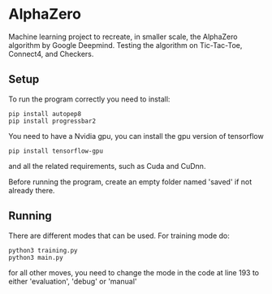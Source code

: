 # AlphaZero
Machine learning project to recreate, in smaller scale, the AlphaZero algorithm by Google Deepmind. Testing the algorithm on Tic-Tac-Toe, Connect4, and Checkers.

## Setup

To run the program correctly you need to install:

    pip install autopep8
    pip install progressbar2

You need to have a Nvidia gpu, you can install the gpu version of tensorflow

    pip install tensorflow-gpu
and all the related requirements, such as Cuda and CuDnn.

Before running the program, create an empty folder named 'saved' if not already there.

## Running

There are different modes that can be used. For training mode do:

    python3 training.py
    python3 main.py

for all other moves, you need to change the mode in the code at line 193 to either 'evaluation', 'debug' or 'manual'
